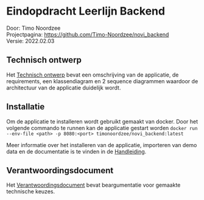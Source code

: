 # Eindopdracht Leerlijn Backend

Door: Timo Noordzee<br/>
Projectpagina: https://github.com/Timo-Noordzee/novi_backend <br/>
Versie: 2022.02.03

## Technisch ontwerp

Het [Technisch ontwerp](./documentation/Technisch%20ontwerp.md) bevat een omschrijving van de applicatie, de
requirements, een klassendiagram en 2 sequence diagrammen waardoor de architectuur van de applicatie duidelijk wordt.

## Installatie

Om de applicatie te installeren wordt gebruikt gemaakt van docker. Door het volgende commando te runnen kan de
applicatie gestart worden `docker run --env-file <path> -p 8080:<port> timonoordzee/novi_backend:latest`

Meer informatie over het installeren van de applicatie, importeren van demo data en de documentatie is te vinden in
de [Handleiding](./documentation/Handleiding.md).

## Verantwoordingsdocument

Het [Verantwoordingsdocument](./documentation/Verantwoordingsdocument.md) bevat beargumentatie voor gemaakte technische
keuzes.